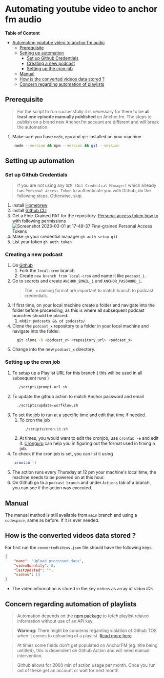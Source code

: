 # Automating youtube video to anchor fm audio

**Table of Content**
- [Automating youtube video to anchor fm audio](#automating-youtube-video-to-anchor-fm-audio)
  - [Prerequisite](#prerequisite)
  - [Setting up automation](#setting-up-automation)
    - [Set up Github Credentials](#set-up-github-credentials)
    - [Creating a new podcast](#creating-a-new-podcast)
    - [Setting up the cron job](#setting-up-the-cron-job)
  - [Manual](#manual)
  - [How is the converted videos data stored ?](#how-is-the-converted-videos-data-stored-)
  - [Concern regarding automation of playlists](#concern-regarding-automation-of-playlists)

## Prerequisite 

> For the script to run successfully it is necessary for there to be **at least one episode manually published** on Anchor.fm. The steps to publish on a brand new Anchor.fm account are different and will break the automation.

1. Make sure you have `node`, `npm` and `git` installed on your machine.

   ```bash
    node --version && npm --version && git --version
   ```
## Setting up automation

### Set up Github Credentials

> If you are not using any `GCM (Git Credential Manager)` which already has `Personal Access Token` to authenticate you with Github, do the following steps. Otherwise, skip.

1. Install [Homebrew](https://brew.sh/)
2. Install [Github CLI](https://github.com/cli/cli#installation)
3. Get a Fine-Grained PAT for the repository. [Personal access token how to](https://docs.github.com/en/authentication/keeping-your-account-and-data-secure/creating-a-personal-access-token#creating-a-fine-grained-personal-access-token) with following permissions  
![Screenshot 2023-03-01 at 17-49-37 Fine-grained Personal Access Tokens](https://user-images.githubusercontent.com/34445750/222138260-a80aecff-9325-46b4-8020-6978826a0c50.png)
4. Make `gh` your credential manager  `gh auth setup-git`
5. List your token `gh auth token`

### Creating a new podcast

1. On [Github](github.com) 
   1. Fork the `local-cron` branch
   2. Create `new branch from local-cron` and name it like `podcast_1`. 
2. Go to secrets and create `ANCHOR_EMAIL_1` and `ANCHOR_PASSWORD_1`. 
    > The `_x` naming format are important to match branch to podcast credentials.
3. If first time, on your local machine create a folder and navigate into the folder before proceeding, as this is where all subsequent podcast branches should be placed.
   1. `mkdir podcasts && cd podcasts/`
4. Clone the `podcast_x` repository to a folder in your local machine and navigate into the folder.
    ```bash
      git clone -b <podcast_x> <repository_url> <podcast_x>
    ```
5. Change into the new `podcast_x` directory.


### Setting up the cron job
 
1. To setup up a Playlist URL for this branch ( this will be used in all subsequent runs )
    ```bash
      ./scripts/prompt-url.sh
    ```
2. To update the github action to match Anchor password and email
    ```bash
      ./scripts/update-worfklow.sh
    ```
3.  To set the job to run at a specific time and edit that time if needed.
    1.  To cron the job 
        ```bash
          ./scripts/cron-it.sh
        ``` 
    2.  At times, you would want to edit the cronjob, use `crontab -e` and edit it. [Cronguru](https://crontab.guru/) can help you in figuring out the format used in timing a job.
9.  To check if the cron job is set, you can list it using
       ```bash
        crontab -l
       ```
10. The action runs every Thursday at 12 pm your machine's local time, the machine needs to be powered on at this hour.
11. On Github go to a `podcast branch` and under `Actions` tab of a branch, you can see if the action was executed.

## Manual

The manual method is still available from `main` branch and using a `codespace`, same as before. If it is ever needed.

## How is the converted videos data stored ?

For first run the `convertedVideos.json` file should have the following keys. 

```json
{
    "name": "Upload processed data",
    "videoQuantity": 0,
    "lastUpdated": "",
    "videos": []
}
```

- The video information is stored in the key `videos` as array of _video IDs_

## Concern regarding automation of playlists

> Automation depends on the [npm package](https://www.npmjs.com/package/@fabricio-191/youtube) to fetch playlist related information without use of an API key.

> **Warning:** There might be concerns regarding violation of Github TOS when it comes to uploading of a playlist. [Read more here](https://github.com/Schrodinger-Hat/youtube-to-anchorfm#how-to-upload-a-youtube-playlist-to-anchorfm-using-this-script)

> At times some fields don't get populated on AnchorFM (eg. title being untitled), this is dependent on Github Action and will need manual intervention.

> Github allows for 2000 min of action usage per month. Once you run out of these get an account or wait for next month.

<!-- ### Processing a playlist

> Using an example [playlist](https://www.youtube.com/watch?v=ABbDB6xri8o&list=PLrAXtmErZgOcl7mvyfkQTHFnOGZxWtN55)

- To process all of them do as recommened [here](https://github.com/Schrodinger-Hat/youtube-to-anchorfm#how-to-upload-a-youtube-playlist-to-anchorfm-using-this-script) 

https://github.com/cli/cli/blob/trunk/docs/install_linux.md

Homebrew seems to be having some problem with their installation script, more like their repositories are having issues.
Or may be it is Github's issue nonetheless curl timesout

Push Issue
https://github.com/community/community/discussions/37103
-->
